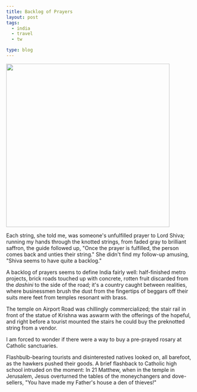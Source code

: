 ```yaml
---
title: Backlog of Prayers
layout: post
tags:
  - india
  - travel
  - tw

type: blog
---
```


<img width="440" src="http://media.tumblr.com/tumblr_leylgp9ZKz1qe0nh3.jpg" width="540" /> 

Each string, she told me, was someone's unfulfilled prayer to Lord Shiva; running my hands through the knotted strings, from faded gray to brilliant saffron, the guide followed up, "Once the prayer is fulfilled, the person comes back and unties their string." She didn't find my follow-up amusing, "Shiva seems to have quite a backlog."

A backlog of prayers seems to define India fairly well: half-finished metro projects, brick roads touched up with concrete, rotten fruit discarded from the *dashini* to the side of the road; it's a country caught between realities, where businessmen brush the dust from the fingertips of beggars off their suits mere feet from temples resonant with brass.

The temple on Airport Road was chillingly commercialized; the stair rail in front of the statue of Krishna was aswarm with the offerings of the hopeful, and right before a tourist mounted the stairs he could buy the preknotted string from a vendor.

I am forced to wonder if there were a way to buy a pre-prayed rosary at Catholic sanctuaries.

Flashbulb-bearing tourists and disinterested natives looked on, all barefoot, as the hawkers pushed their goods. A brief flashback to Catholic high school intruded on the moment: In 21 Matthew, when in the temple in Jerusalem, Jesus overturned the tables of the moneychangers and dove-sellers, "You have made my Father's house a den of thieves!"